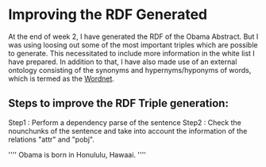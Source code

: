 # Improving the RDF Generated

At the end of week 2, I have generated the RDF of the Obama Abstract. But I was using loosing out some of the most important triples which are possible to generate. This necessitated to include more information in the white list I have prepared. In addition to that, I have also made use of an external ontology consisting of the synonyms and hypernyms/hyponyms of words, which is termed as the [Wordnet](https://wordnet.princeton.edu/).

## Steps to improve the RDF Triple generation:

Step1 : Perform a dependency parse of the sentence
Step2 : Check the nounchunks of the sentence and take into account the information of the relations "attr" and "pobj".

''''
Obama is born in Honululu, Hawaai.
''''

